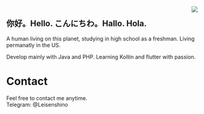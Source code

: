 <a href="#">
<img align="right" src="https://github-readme-stats.vercel.app/api?username=LLLgoyour&show_icons=true&theme=radical">
</a>

## 你好。Hello. こんにちわ。Hallo. Hola.
A human living on this planet, studying in high school as a freshman. Living permanatly in the US.

Develop mainly with Java and PHP. Learning Koltin and flutter with passion.

# Contact
Feel free to contact me anytime. <br>
Telegram: @Leisenshino <br>

<!--
LLLgoyour, 2021/7
-->

